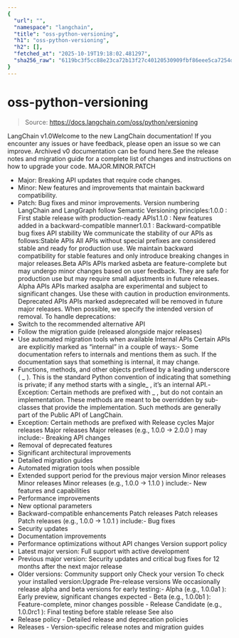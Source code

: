 ```yaml
---
{
  "url": "",
  "namespace": "langchain",
  "title": "oss-python-versioning",
  "h1": "oss-python-versioning",
  "h2": [],
  "fetched_at": "2025-10-19T19:18:02.481297",
  "sha256_raw": "6119bc3f5cc88e23ca72b13f27c40120530909fbf86eee5ca7254d08af7e583c"
}
---
```


# oss-python-versioning

> Source: https://docs.langchain.com/oss/python/versioning

LangChain v1.0Welcome to the new LangChain documentation! If you encounter any issues or have feedback, please open an issue so we can improve. Archived v0 documentation can be found here.See the release notes and migration guide for a complete list of changes and instructions on how to upgrade your code.
MAJOR.MINOR.PATCH
- Major: Breaking API updates that require code changes.
- Minor: New features and improvements that maintain backward compatibility.
- Patch: Bug fixes and minor improvements.
Version numbering
LangChain and LangGraph follow Semantic Versioning principles:1.0.0
: First stable release with production-ready APIs1.1.0
: New features added in a backward-compatible manner1.0.1
: Backward-compatible bug fixes
API stability
We communicate the stability of our APIs as follows:Stable APIs
All APIs without special prefixes are considered stable and ready for production use. We maintain backward compatibility for stable features and only introduce breaking changes in major releases.Beta APIs
APIs marked asbeta
are feature-complete but may undergo minor changes based on user feedback. They are safe for production use but may require small adjustments in future releases.
Alpha APIs
APIs marked asalpha
are experimental and subject to significant changes. Use these with caution in production environments.
Deprecated APIs
APIs marked asdeprecated
will be removed in future major releases. When possible, we specify the intended version of removal. To handle deprecations:
- Switch to the recommended alternative API
- Follow the migration guide (released alongside major releases)
- Use automated migration tools when available
Internal APIs
Certain APIs are explicitly marked as “internal” in a couple of ways:- Some documentation refers to internals and mentions them as such. If the documentation says that something is internal, it may change.
- Functions, methods, and other objects prefixed by a leading underscore (
_
). This is the standard Python convention of indicating that something is private; if any method starts with a single_
, it’s an internal API.- Exception: Certain methods are prefixed with
_
, but do not contain an implementation. These methods are meant to be overridden by sub-classes that provide the implementation. Such methods are generally part of the Public API of LangChain.
- Exception: Certain methods are prefixed with
Release cycles
Major releases
Major releases
Major releases (e.g.,
1.0.0
→ 2.0.0
) may include:- Breaking API changes
- Removal of deprecated features
- Significant architectural improvements
- Detailed migration guides
- Automated migration tools when possible
- Extended support period for the previous major version
Minor releases
Minor releases
Minor releases (e.g.,
1.0.0
→ 1.1.0
) include:- New features and capabilities
- Performance improvements
- New optional parameters
- Backward-compatible enhancements
Patch releases
Patch releases
Patch releases (e.g.,
1.0.0
→ 1.0.1
) include:- Bug fixes
- Security updates
- Documentation improvements
- Performance optimizations without API changes
Version support policy
- Latest major version: Full support with active development
- Previous major version: Security updates and critical bug fixes for 12 months after the next major release
- Older versions: Community support only
Check your version
To check your installed version:Upgrade
Pre-release versions
We occasionally release alpha and beta versions for early testing:- Alpha (e.g.,
1.0.0a1
): Early preview, significant changes expected - Beta (e.g.,
1.0.0b1
): Feature-complete, minor changes possible - Release Candidate (e.g.,
1.0.0rc1
): Final testing before stable release
See also
- Release policy - Detailed release and deprecation policies
- Releases - Version-specific release notes and migration guides